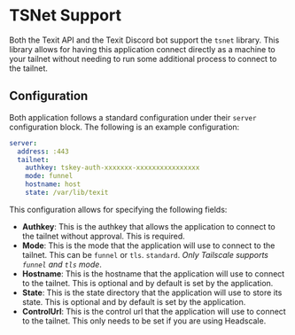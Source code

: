 # TSNet Support

Both the Texit API and the Texit Discord bot support the `tsnet` library. This library allows for having this application connect directly as a machine to your tailnet without needing to run some additional process to connect to the tailnet.

## Configuration

Both application follows a standard configuration under their `server` configuration block. The following is an example configuration:

```yaml
server:
  address: :443
  tailnet:
    authkey: tskey-auth-xxxxxxx-xxxxxxxxxxxxxxxx
    mode: funnel
    hostname: host
    state: /var/lib/texit
```

This configuration allows for specifying the following fields:

- **Authkey**: This is the authkey that allows the application to connect to the tailnet without approval. This is required.
- **Mode**: This is the mode that the application will use to connect to the tailnet. This can be `funnel` or `tls`. `standard`. _Only Tailscale supports `funnel` and `tls` mode_.
- **Hostname**: This is the hostname that the application will use to connect to the tailnet. This is optional and by default is set by the application.
- **State**: This is the state directory that the application will use to store its state. This is optional and by default is set by the application.
- **ControlUrl**: This is the control url that the application will use to connect to the tailnet. This only needs to be set if you are using Headscale.

